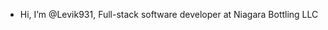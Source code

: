 - Hi, I’m @Levik931, Full-stack software developer at Niagara Bottling LLC


<!---
Levik931/Levik931 is a ✨ special ✨ repository because its `README.md` (this file) appears on your GitHub profile.
You can click the Preview link to take a look at your changes.
--->
